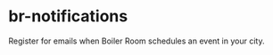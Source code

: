 br-notifications
================

Register for emails when Boiler Room schedules an event in your city.

